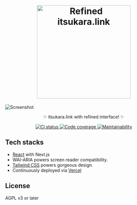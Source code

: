 <h1 align="center">
  <img src="https://github.com/neet/refined-itsukara-link/blob/main/packages/@ril/client/public/logo-large.png" alt="Refined itsukara.link" width="300px"/>
</h1>

<img src="https://github.com/neet/refined-itsukara-link/blob/main/packages/@ril/client/public/screenshot.png" alt="Screenshot">

<p align="center">✨ itsukara.link with refined interface! ✨</p>

<p align="center">
  <a href="https://github.com/neet/refined-itsukara-link/actions">
    <img src="https://github.com/neet/refined-itsukara-link/workflows/CI/badge.svg" alt="CI status" />
  </a>

  <a href="https://codecov.io/gh/neet/refined-itsukara-link">
    <img src="https://codecov.io/gh/neet/refined-itsukara-link/branch/main/graph/badge.svg" alt="Code coverage" />
  </a>

  <a href="https://codeclimate.com/github/neet/refined-itsukara-link/maintainability">
    <img src="https://api.codeclimate.com/v1/badges/cb0ea5f83783975442db/maintainability" alt="Maintainability" />
  </a>
</p>

## Tech stacks

- [React](https://github.com/facebook/react) with Next.js
- WAI-ARIA powers screen reader compatibility.
- [Tailwind CSS](https://tailwindcss.com/) powers gorgeous design.
- Continuously deployed via [Vercel](https://vercel.com/)

## License

AGPL v3 or later
